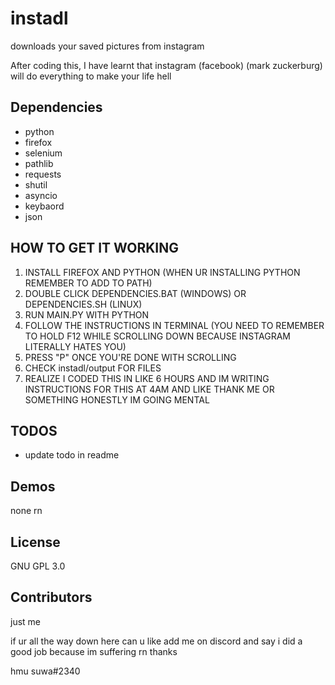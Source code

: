 # instadl
downloads your saved pictures from instagram 

After coding this, I have learnt that instagram (facebook) (mark zuckerburg) will do everything to make your life hell

## Dependencies

  - python
  - firefox
  - selenium
  - pathlib
  - requests
  - shutil
  - asyncio
  - keybaord
  - json
  
## HOW TO GET IT WORKING

1. INSTALL FIREFOX AND PYTHON (WHEN UR INSTALLING PYTHON REMEMBER TO ADD TO PATH)
2. DOUBLE CLICK DEPENDENCIES.BAT (WINDOWS) OR DEPENDENCIES.SH (LINUX)
3. RUN MAIN.PY WITH PYTHON
4. FOLLOW THE INSTRUCTIONS IN TERMINAL (YOU NEED TO REMEMBER TO HOLD F12 WHILE SCROLLING DOWN BECAUSE INSTAGRAM LITERALLY HATES YOU)
5. PRESS "P" ONCE YOU'RE DONE WITH SCROLLING
6. CHECK instadl/output FOR FILES
7. REALIZE I CODED THIS IN LIKE 6 HOURS AND IM WRITING INSTRUCTIONS FOR THIS AT 4AM AND LIKE THANK ME OR SOMETHING HONESTLY IM GOING MENTAL

## TODOS
- update todo in readme

## Demos
none rn

## License
GNU GPL 3.0

## Contributors

just me


if ur all the way down here can u like add me on discord and say i did a good job because im suffering rn thanks

hmu suwa#2340
